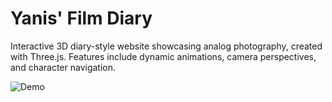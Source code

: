 # Yanis' Film Diary

Interactive 3D diary-style website showcasing analog photography, created with Three.js. Features include dynamic animations, camera perspectives, and character navigation.

![Demo](demo.gif)
